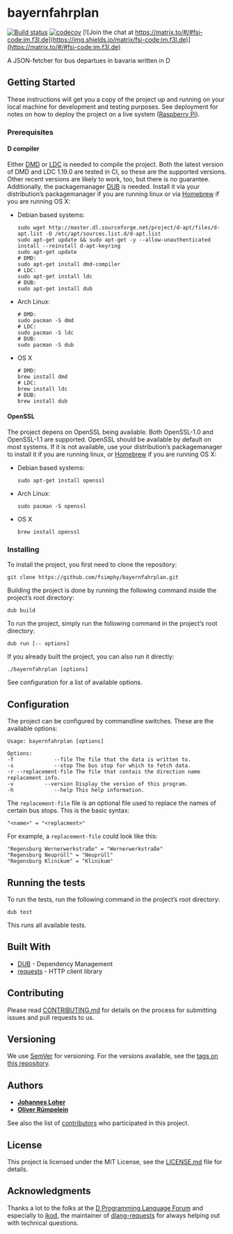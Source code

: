 # bayernfahrplan

[![Build status](https://github.com/fsimphy/bayernfahrplan/workflows/bayernfahrplan%20workflow/badge.svg)](https://github.com/fsimphy/bayernfahrplan/actions)
[![codecov](https://codecov.io/gh/fsimphy/bayernfahrplan/branch/develop/graph/badge.svg)](https://codecov.io/gh/fsimphy/bayernfahrplan)
[![Join the chat at https://matrix.to/#/#fsi-code:im.f3l.de](https://img.shields.io/matrix/fsi-code:im.f3l.de)](https://matrix.to/#/#fsi-code:im.f3l.de)

A JSON-fetcher for bus departues in bavaria written in D

## Getting Started

These instructions will get you a copy of the project up and running on your local machine for development and testing purposes. See deployment for notes on how to deploy the project on a live system ([Raspberry Pi](https://www.raspberrypi.org/)).

### Prerequisites

#### D compiler

Either [DMD](https://dlang.org/download.html#dmd) or [LDC](https://github.com/ldc-developers/ldc#installation) is needed to compile the project. Both the latest version of DMD and LDC 1.19.0 are tested in CI, so these are the supported versions. Other recent versions are likely to work, too, but there is no guarantee. Additionally, the packagemanager [DUB](https://code.dlang.org/) is needed. Install it via your distribution’s packagemanager if you are running linux or via [Homebrew](https://brew.sh/) if you are running OS X:
- Debian based systems:
    ```
    sudo wget http://master.dl.sourceforge.net/project/d-apt/files/d-apt.list -O /etc/apt/sources.list.d/d-apt.list
    sudo apt-get update && sudo apt-get -y --allow-unauthenticated install --reinstall d-apt-keyring
    sudo apt-get update
    # DMD:
    sudo apt-get install dmd-compiler
    # LDC:
    sudo apt-get install ldc
    # DUB:
    sudo apt-get install dub
    ```
- Arch Linux:
    ```
    # DMD:
    sudo pacman -S dmd
    # LDC:
    sudo pacman -S ldc
    # DUB:
    sudo pacman -S dub
    ```
- OS X
    ```
    # DMD:
    brew install dmd
    # LDC:
    brew install ldc
    # DUB:
    brew install dub
    ```

#### OpenSSL

The project depens on OpenSSL being available. Both OpenSSL-1.0 and OpenSSL-1.1 are supported.
OpenSSL should be available by default on most systems. If it is not available, use your distribution’s packagemanager to install it if you are running linux, or [Homebrew](https://brew.sh/) if you are running OS X:

- Debian based systems:
    ```
    sudo apt-get install openssl
    ```
- Arch Linux:
    ```
    sudo pacman -S openssl
    ```
- OS X
    ```
    brew install openssl
    ```

### Installing

To install the project, you first need to clone the repository:

```
git clone https://github.com/fsimphy/bayernfahrplan.git
```

Building the project is done by running the following command inside the project’s root directory:

```
dub build
```

To run the project, simply run the following command in the project’s root directory:

```
dub run [-- options]
```

If you already built the project, you can also run it directly:

```
./bayernfahrplan [options]
```

See configuration for a list of available options.

## Configuration

The project can be configured by commandline switches. These are the available options:

```
Usage: bayernfahrplan [options]

Options:
-f             --file The file that the data is written to.
-s             --stop The bus stop for which to fetch data.
-r --replacement-file The file that contais the direction name replacement info.
-v          --version Display the version of this program.
-h             --help This help information.
```

The `replacement-file` file is an optional file used to replace the names of certain bus stops. This is the basic syntax:

```
"<name>" = "<replacment>"
```
For example, a `replacement-file` could look like this:
```
"Regensburg Wernerwerkstraße" = "Wernerwerkstraße"
"Regensburg Neuprüll" = "Neuprüll"
"Regensburg Klinikum" = "Klinikum"
```

## Running the tests

To run the tests, run the following command in the project’s root directory:

```
dub test
```

This runs all available tests.

## Built With

* [DUB](https://code.dlang.org/) - Dependency Management
* [requests](https://github.com/ikod/dlang-requests) - HTTP client library

## Contributing

Please read [CONTRIBUTING.md](CONTRIBUTING.md) for details on the process for submitting issues and pull requests to us.

## Versioning

We use [SemVer](http://semver.org/) for versioning. For the versions available, see the [tags on this repository](https://github.com/fsimphy/bayernfahrplan/tags). 

## Authors

- [**Johannes Loher**](https://github.com/ghost91-)
- [**Oliver Rümpelein**](https://github.com/pheerai)

See also the list of [contributors](https://github.com/fsimphy/bayernfahrplan/contributors) who participated in this project.

## License

This project is licensed under the MIT License, see the [LICENSE.md](LICENSE.md) file for details.

## Acknowledgments

Thanks a lot to the folks at the [D Programming Language Forum](https://forum.dlang.org/) and especially to [ikod](https://github.com/ikod), the maintainer of [dlang-requests](https://vibed.org/) for always helping out with technical questions.

